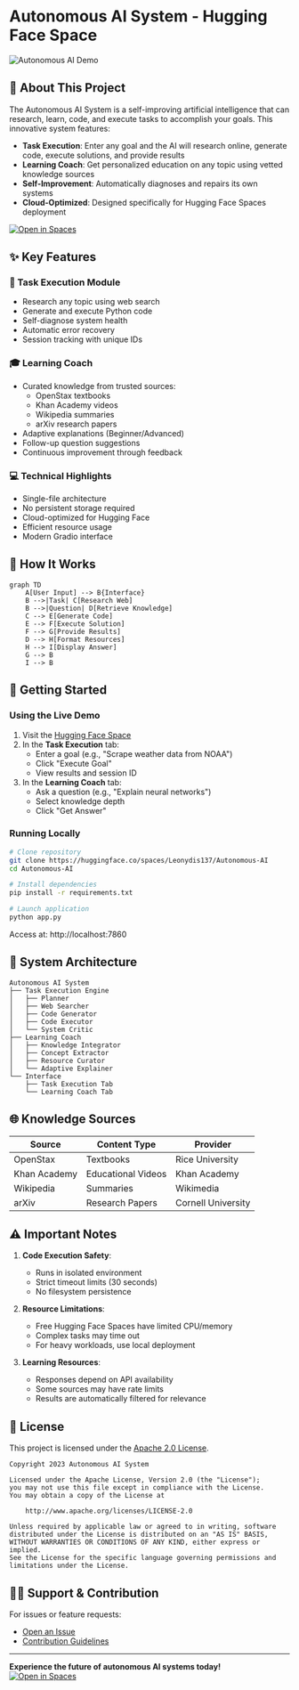 # Autonomous AI System - Hugging Face Space

![Autonomous AI Demo](https://huggingface.co/spaces/Leonydis137/Autonomous-AI/resolve/main/demo.gif)

## 🤖 About This Project

The Autonomous AI System is a self-improving artificial intelligence that can research, learn, code, and execute tasks to accomplish your goals. This innovative system features:

- **Task Execution**: Enter any goal and the AI will research online, generate code, execute solutions, and provide results
- **Learning Coach**: Get personalized education on any topic using vetted knowledge sources
- **Self-Improvement**: Automatically diagnoses and repairs its own systems
- **Cloud-Optimized**: Designed specifically for Hugging Face Spaces deployment

[![Open in Spaces](https://img.shields.io/badge/🤗-Open%20in%20Spaces-blue.svg)](https://huggingface.co/spaces/Leonydis137/Autonomous-AI)

## ✨ Key Features

### 🚀 Task Execution Module
- Research any topic using web search
- Generate and execute Python code
- Self-diagnose system health
- Automatic error recovery
- Session tracking with unique IDs

### 🎓 Learning Coach
- Curated knowledge from trusted sources:
  - OpenStax textbooks
  - Khan Academy videos
  - Wikipedia summaries
  - arXiv research papers
- Adaptive explanations (Beginner/Advanced)
- Follow-up question suggestions
- Continuous improvement through feedback

### 💻 Technical Highlights
- Single-file architecture
- No persistent storage required
- Cloud-optimized for Hugging Face
- Efficient resource usage
- Modern Gradio interface

## 🧠 How It Works

```mermaid
graph TD
    A[User Input] --> B{Interface}
    B -->|Task| C[Research Web]
    B -->|Question| D[Retrieve Knowledge]
    C --> E[Generate Code]
    E --> F[Execute Solution]
    F --> G[Provide Results]
    D --> H[Format Resources]
    H --> I[Display Answer]
    G --> B
    I --> B
```

## 🚀 Getting Started

### Using the Live Demo
1. Visit the [Hugging Face Space](https://huggingface.co/spaces/Leonydis137/Autonomous-AI)
2. In the **Task Execution** tab:
   - Enter a goal (e.g., "Scrape weather data from NOAA")
   - Click "Execute Goal"
   - View results and session ID
3. In the **Learning Coach** tab:
   - Ask a question (e.g., "Explain neural networks")
   - Select knowledge depth
   - Click "Get Answer"

### Running Locally
```bash
# Clone repository
git clone https://huggingface.co/spaces/Leonydis137/Autonomous-AI
cd Autonomous-AI

# Install dependencies
pip install -r requirements.txt

# Launch application
python app.py
```
Access at: http://localhost:7860

## 🧩 System Architecture

```
Autonomous AI System
├── Task Execution Engine
│   ├── Planner
│   ├── Web Searcher
│   ├── Code Generator
│   ├── Code Executor
│   └── System Critic
├── Learning Coach
│   ├── Knowledge Integrator
│   ├── Concept Extractor
│   ├── Resource Curator
│   └── Adaptive Explainer
└── Interface
    ├── Task Execution Tab
    └── Learning Coach Tab
```

## 🌐 Knowledge Sources

| Source | Content Type | Provider |
|--------|--------------|----------|
| OpenStax | Textbooks | Rice University |
| Khan Academy | Educational Videos | Khan Academy |
| Wikipedia | Summaries | Wikimedia |
| arXiv | Research Papers | Cornell University |

## ⚠️ Important Notes

1. **Code Execution Safety**:
   - Runs in isolated environment
   - Strict timeout limits (30 seconds)
   - No filesystem persistence
   
2. **Resource Limitations**:
   - Free Hugging Face Spaces have limited CPU/memory
   - Complex tasks may time out
   - For heavy workloads, use local deployment

3. **Learning Resources**:
   - Responses depend on API availability
   - Some sources may have rate limits
   - Results are automatically filtered for relevance

## 📜 License

This project is licensed under the [Apache 2.0 License](https://www.apache.org/licenses/LICENSE-2.0). 

```
Copyright 2023 Autonomous AI System

Licensed under the Apache License, Version 2.0 (the "License");
you may not use this file except in compliance with the License.
You may obtain a copy of the License at

    http://www.apache.org/licenses/LICENSE-2.0

Unless required by applicable law or agreed to in writing, software
distributed under the License is distributed on an "AS IS" BASIS,
WITHOUT WARRANTIES OR CONDITIONS OF ANY KIND, either express or implied.
See the License for the specific language governing permissions and
limitations under the License.
```

## 🙋‍♂️ Support & Contribution

For issues or feature requests:
- [Open an Issue](https://github.com/yourusername/autonomous-ai/issues)
- [Contribution Guidelines](CONTRIBUTING.md)

---

**Experience the future of autonomous AI systems today!**  
[![Open in Spaces](https://img.shields.io/badge/🤗-Open%20in%20Spaces-blue.svg)](https://huggingface.co/spaces/Leonydis137/Autonomous-AI)
